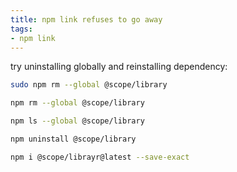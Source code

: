 ```yaml
---
title: npm link refuses to go away
tags:
- npm link
---
```


try uninstalling globally and reinstalling dependency:

```sh
sudo npm rm --global @scope/library
```````

```sh
npm rm --global @scope/library
```````

```sh
npm ls --global @scope/library
```````

```sh
npm uninstall @scope/library
```````

```sh
npm i @scope/librayr@latest --save-exact
```````

